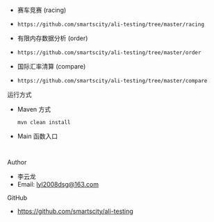 #### 
- 赛车竞赛 (racing)
* `https://github.com/smartscity/ali-testing/tree/master/racing`
- 有限内存数据分析 (order)
* `https://github.com/smartscity/ali-testing/tree/master/order`
- 国际汇率清算 (compare)
* `https://github.com/smartscity/ali-testing/tree/master/compare`


运行方式

- Maven 方式
    ```
    mvn clean install
    ```
- Main 函数入口
    ```


    ```
Author

- 李云龙
- Email: lyl2008dsg@163.com

GitHub

- https://github.com/smartscity/ali-testing
